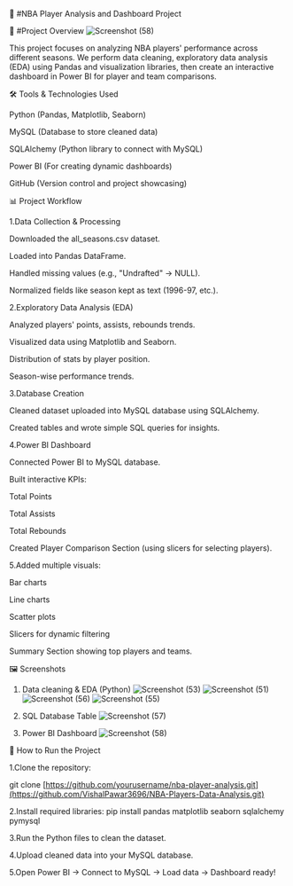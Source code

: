 🏀 #NBA Player Analysis and Dashboard Project

📂 #Project Overview
![Screenshot (58)](https://github.com/user-attachments/assets/9328d6cf-50b1-4a90-ae66-f0c783dd348c)

This project focuses on analyzing NBA players' performance across different seasons.
We perform data cleaning, exploratory data analysis (EDA) using Pandas and visualization libraries,
then create an interactive dashboard in Power BI for player and team comparisons.

🛠️ Tools & Technologies Used

Python (Pandas, Matplotlib, Seaborn)

MySQL (Database to store cleaned data)

SQLAlchemy (Python library to connect with MySQL)

Power BI (For creating dynamic dashboards)

GitHub (Version control and project showcasing)

📊 Project Workflow

1.Data Collection & Processing

Downloaded the all_seasons.csv dataset.

Loaded into Pandas DataFrame.

Handled missing values (e.g., "Undrafted" → NULL).

Normalized fields like season kept as text (1996-97, etc.).

2.Exploratory Data Analysis (EDA)

Analyzed players' points, assists, rebounds trends.

Visualized data using Matplotlib and Seaborn.

Distribution of stats by player position.

Season-wise performance trends.

3.Database Creation

Cleaned dataset uploaded into MySQL database using SQLAlchemy.

Created tables and wrote simple SQL queries for insights.

4.Power BI Dashboard

Connected Power BI to MySQL database.

Built interactive KPIs:

Total Points

Total Assists

Total Rebounds

Created Player Comparison Section (using slicers for selecting players).

5.Added multiple visuals:

Bar charts

Line charts

Scatter plots

Slicers for dynamic filtering

Summary Section showing top players and teams.


🖼️ Screenshots
1. Data cleaning & EDA (Python)
![Screenshot (53)](https://github.com/user-attachments/assets/ceea5911-3792-434c-94a5-3d7d7e4537c6)
![Screenshot (51)](https://github.com/user-attachments/assets/2b839739-9c29-488c-9251-f4ad9481e1c1)
![Screenshot (56)](https://github.com/user-attachments/assets/1c38861c-94b2-48e7-8bc8-7bff9383280c)
![Screenshot (55)](https://github.com/user-attachments/assets/1df5d3e1-16d1-453e-9835-f8ade11d3e8c)

3. SQL Database Table
![Screenshot (57)](https://github.com/user-attachments/assets/aac771c8-7b37-48be-85ca-eb6ae9448597)

4. Power BI Dashboard
![Screenshot (58)](https://github.com/user-attachments/assets/75435a5f-a7f3-4385-81c5-1b3397fcf255)


🚀 How to Run the Project

1.Clone the repository:

git clone [https://github.com/yourusername/nba-player-analysis.git](https://github.com/VishalPawar3696/NBA-Players-Data-Analysis.git)

2.Install required libraries:
pip install pandas matplotlib seaborn sqlalchemy pymysql

3.Run the Python files to clean the dataset.

4.Upload cleaned data into your MySQL database.

5.Open Power BI → Connect to MySQL → Load data → Dashboard ready!
